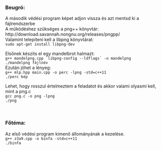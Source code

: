 ### Beugró:
<p>A második védési program képet adjon vissza és azt mentsd ki a fájlrendszerbe<br>
A működéshez szükséges a png++ könyvtár:<br>
http://download.savannah.nongnu.org/releases/pngpp/<br>
Valamint telepíteni kell a libpng könyvtárat:<br>
<code>sudo apt-get install libpng-dev</code></p>

<p>Elsőnek készíts el egy mandelbrot halmazt:<br>
<code>g++ mandelpng.cpp `libpng-config --ldflags` -o mandelpng</code><br>
<code>./mandelpng fájlnév</code><br>
Ezután jöhet a lényeg:<br>
<code>g++ mlp.hpp main.cpp -o perc -lpng -std=c++11</code><br>
<code>./perc kép</code><br></p>
<p>Lehet, hogy rosszul értelmeztem a feladatot és akkor valami olyasmi kell, mint a png.c<br>
<code>gcc png.c -o png -lpng</code><br>
<code>./png</code></p><br>

### Főtéma:
<p>Az első védési program kimenő állományának a kezelése.<br>
  <code>g++ z3a9.cpp -o binfa -std=c++11</code><br>
  <code>./binfa</code></p>

